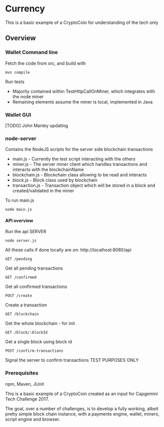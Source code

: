 # Currency
This is a basic example of a CryptoCoin for understanding of the tech only

## Overview

### Wallet Command line
Fetch the code from src, and build with 
```
mvn compile
```
Run tests
 
* Majority contained within TestHttpCallOnMiner, which integrates with the node miner
* Remaining elements assume the miner is local, implemented in Java

### Wallet GUI
[TODO] John Manley updating

### node-server
Contains the NodeJS scripts for the server side blockchain transactions
* main.js - Currently the test script interacting with the others
* miner.js -  The server miner client which handles transactions and interacts with the blockchainName
* blockchain.js - Blockchain class allowing to be read and interacts
* block.js - Block class used by blockchain
* transaction.js - Transaction object which will be stored in a block and created/validated in the miner

To run main.js
```
node main.js
```

#### API overview
Run the api SERVER
```
node server.js
```
All these calls if done locally are on: http://localhost:8080/api

```
GET /pending
```
Get all pending transactions
```
GET /confirmed
```
Get all confirmed transactions
```
POST /create
```
Create a transaction
```
GET /blockchain
```
Get the whole blockchain - for init
```
GET /block/:blockId
```
Get a single block using block id
```
POST /confirm-transactions
```
Signal the server to confirm transactions TEST PURPOSES ONLY

### Prerequisites
npm, Maven, JUnit

This is a basic example of a CryptoCoin created as an input for Capgemini Tech Challenge 2017.

The goal, over a number of challenges, is to develop a fully working, albeit pretty simple block chain instance, with a payments engine, wallet, miners, script engine and browser.
